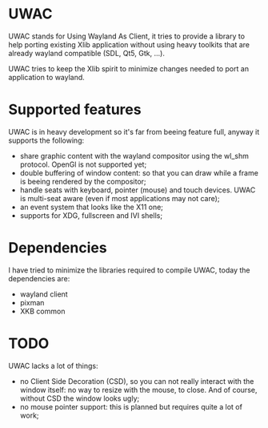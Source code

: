 UWAC
====

UWAC stands for Using Wayland As Client, it tries to provide a library to help porting existing 
Xlib application without using heavy toolkits that are already wayland compatible (SDL, Qt5, Gtk, ...).

UWAC tries to keep the Xlib spirit to minimize changes needed to port an application to wayland.


# Supported features

UWAC is in heavy development so it's far from beeing feature full, anyway it supports the following:

* share graphic content with the wayland compositor using the wl_shm protocol. OpenGl
is not supported yet;
* double buffering of window content: so that you can draw while a frame is beeing rendered
by the compositor;
* handle seats with keyboard, pointer (mouse) and touch devices. UWAC is multi-seat aware (even if
most applications may not care);
* an event system that looks like the X11 one;
* supports for XDG, fullscreen and IVI shells;

# Dependencies

I have tried to minimize the libraries required to compile UWAC, today the dependencies are:

* wayland client
* pixman
* XKB common

# TODO

UWAC lacks a lot of things:

* no Client Side Decoration (CSD), so you can not really interact with the window
itself: no way to resize with the mouse, to close. And of course, without CSD the
window looks ugly;
* no mouse pointer support: this is planned but requires quite a lot of work;


